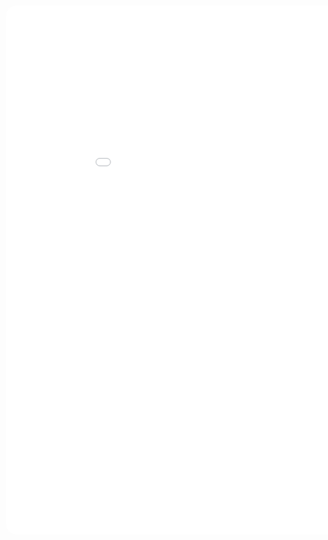 <embed src="{{ 'graphs/three problems.pdf' | relative_url }}" 
       type="application/pdf" 
       width="200%" 
       height="1200px" 
       style="border-radius:24px;" />

